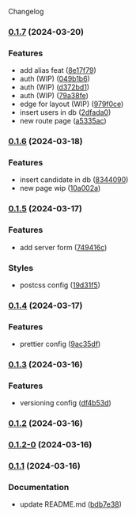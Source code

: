 Changelog
### [0.1.7](https://github.com/xabierlameiro/filtering-tool/compare/v0.1.6...v0.1.7) (2024-03-20)


### Features

* add alias feat ([8e17f79](https://github.com/xabierlameiro/filtering-tool/commit/8e17f791cc2cbbaf6d413d1422bb5a789ff180d2))
* auth (WIP) ([049b1b6](https://github.com/xabierlameiro/filtering-tool/commit/049b1b6b642343223c502ef6347b1e96c5673dc7))
* auth (WIP) ([d372bd1](https://github.com/xabierlameiro/filtering-tool/commit/d372bd1e9ffbec25ddafb15d082149be40a90896))
* auth (WIP) ([79a38fe](https://github.com/xabierlameiro/filtering-tool/commit/79a38fe4a04f68d3a4c69f48a240323cca565fda))
* edge for layout (WIP) ([979f0ce](https://github.com/xabierlameiro/filtering-tool/commit/979f0ce7467986a14372ae878665b70e61b23e73))
* insert users in db ([2dfada0](https://github.com/xabierlameiro/filtering-tool/commit/2dfada04ad66f0b1c1a312921fd1bcca23410927))
* new route page ([a5335ac](https://github.com/xabierlameiro/filtering-tool/commit/a5335ac7933d89035c5be117a6127606e7104369))

### [0.1.6](https://github.com/xabierlameiro/filtering-tool/compare/v0.1.5...v0.1.6) (2024-03-18)


### Features

* insert candidate in db ([8344090](https://github.com/xabierlameiro/filtering-tool/commit/83440901e285da36ae2e9e907fbf1aeb60d09335))
* new page wip ([10a002a](https://github.com/xabierlameiro/filtering-tool/commit/10a002a5455546f75886af6373bcd5e85b2b8c45))

### [0.1.5](https://github.com/xabierlameiro/filtering-tool/compare/v0.1.4...v0.1.5) (2024-03-17)


### Features

* add server form ([749416c](https://github.com/xabierlameiro/filtering-tool/commit/749416c764b6260e35c9adb0b4dc3c5207ccfa20))


### Styles

* postcss config ([19d31f5](https://github.com/xabierlameiro/filtering-tool/commit/19d31f50a4c9de8604a17ffda9e0df7a085f32e9))

### [0.1.4](https://github.com/xabierlameiro/filtering-tool/compare/v0.1.3...v0.1.4) (2024-03-17)

### Features

* prettier config ([9ac35df](https://github.com/xabierlameiro/filtering-tool/commit/9ac35df6c7f874eedceea70838981c445ba3619b))

### [0.1.3](https://github.com/xabierlameiro/filtering-tool/compare/v0.1.2...v0.1.3) (2024-03-16)

### Features

* versioning config ([df4b53d](https://github.com/xabierlameiro/filtering-tool/commit/df4b53da55b5cbdb88851683609d4b1eb3b62c5a))

### [0.1.2](https://github.com/xabierlameiro/filtering-tool/compare/v0.1.2-0...v0.1.2) (2024-03-16)

### [0.1.2-0](https://github.com/xabierlameiro/filtering-tool/compare/v0.1.1...v0.1.2-0) (2024-03-16)

### [0.1.1](https://github.com/xabierlameiro/filtering-tool/releases/tag/v0.1.1) (2024-03-16)

### Documentation

* update README.md ([bdb7e38](https://github.com/xabierlameiro/filtering-tool/commit/bdb7e38fd66367133be1eba4014be3fa8d824b8d))
